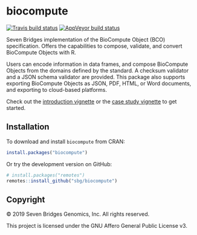 # biocompute

[![Travis build status](https://travis-ci.org/sbg/biocompute.svg?branch=master)](https://travis-ci.org/sbg/biocompute)
[![AppVeyor build status](https://ci.appveyor.com/api/projects/status/2owpw6m61bnihetf/branch/master?svg=true)](https://ci.appveyor.com/project/nanxstats/biocompute)

Seven Bridges implementation of the BioCompute Object (BCO) specification. Offers the capabilities to compose, validate, and convert BioCompute Objects with R.

Users can encode information in data frames, and compose BioCompute Objects from the domains defined by the standard. A checksum validator and a JSON schema validator are provided. This package also supports exporting BioCompute Objects as JSON, PDF, HTML, or Word documents, and exporting to cloud-based platforms.

Check out the [introduction vignette](https://sbg.github.io/biocompute/articles/intro.html) or the [case study vignette](https://sbg.github.io/biocompute/articles/case-study.html) to get started.

## Installation

To download and install `biocompute` from CRAN:

```r
install.packages("biocompute")
```

Or try the development version on GitHub:

```r
# install.packages("remotes")
remotes::install_github("sbg/biocompute")
```

## Copyright

© 2019 Seven Bridges Genomics, Inc. All rights reserved.

This project is licensed under the GNU Affero General Public License v3.
